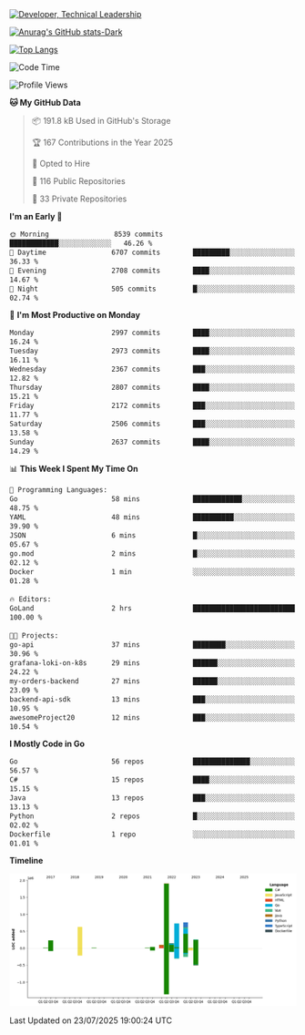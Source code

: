 <div>
  <a href="https://www.linkedin.com/in/arielpineiro/" target="_blank" rel="nofollow noopener noreferrer">
    <img src="https://img.shields.io/badge/-LinkedIn-%230077B5?style=for-the-badge&logo=linkedin&logoColor=white" alt="Developer, Technical Leadership" title="Ariel Piñeiro">
  </a>
</div>

[![Anurag's GitHub stats-Dark](https://github-readme-stats.vercel.app/api?username=arielsrv&show_icons=true&theme=dark#gh-dark-mode-only)](https://github.com/anuraghazra/github-readme-stats#gh-dark-mode-only)

[![Top Langs](https://github-readme-stats.vercel.app/api/top-langs/?username=arielsrv&layout=compact&langs_count=10&theme=dark#gh-dark-mode-only)](https://github.com/anuraghazra/github-readme-stats&theme=dark#gh-dark-mode-only)

<!--START_SECTION:waka-->
![Code Time](http://img.shields.io/badge/Code%20Time-1%2C355%20hrs%2013%20mins-blue)

![Profile Views](http://img.shields.io/badge/Profile%20Views-62-blue)

**🐱 My GitHub Data** 

> 📦 191.8 kB Used in GitHub's Storage 
 > 
> 🏆 167 Contributions in the Year 2025
 > 
> 💼 Opted to Hire
 > 
> 📜 116 Public Repositories 
 > 
> 🔑 33 Private Repositories 
 > 
**I'm an Early 🐤** 

```text
🌞 Morning                8539 commits        ████████████░░░░░░░░░░░░░   46.26 % 
🌆 Daytime                6707 commits        █████████░░░░░░░░░░░░░░░░   36.33 % 
🌃 Evening                2708 commits        ████░░░░░░░░░░░░░░░░░░░░░   14.67 % 
🌙 Night                  505 commits         █░░░░░░░░░░░░░░░░░░░░░░░░   02.74 % 
```
📅 **I'm Most Productive on Monday** 

```text
Monday                   2997 commits        ████░░░░░░░░░░░░░░░░░░░░░   16.24 % 
Tuesday                  2973 commits        ████░░░░░░░░░░░░░░░░░░░░░   16.11 % 
Wednesday                2367 commits        ███░░░░░░░░░░░░░░░░░░░░░░   12.82 % 
Thursday                 2807 commits        ████░░░░░░░░░░░░░░░░░░░░░   15.21 % 
Friday                   2172 commits        ███░░░░░░░░░░░░░░░░░░░░░░   11.77 % 
Saturday                 2506 commits        ███░░░░░░░░░░░░░░░░░░░░░░   13.58 % 
Sunday                   2637 commits        ████░░░░░░░░░░░░░░░░░░░░░   14.29 % 
```


📊 **This Week I Spent My Time On** 

```text
💬 Programming Languages: 
Go                       58 mins             ████████████░░░░░░░░░░░░░   48.75 % 
YAML                     48 mins             ██████████░░░░░░░░░░░░░░░   39.90 % 
JSON                     6 mins              █░░░░░░░░░░░░░░░░░░░░░░░░   05.67 % 
go.mod                   2 mins              █░░░░░░░░░░░░░░░░░░░░░░░░   02.12 % 
Docker                   1 min               ░░░░░░░░░░░░░░░░░░░░░░░░░   01.28 % 

🔥 Editors: 
GoLand                   2 hrs               █████████████████████████   100.00 % 

🐱‍💻 Projects: 
go-api                   37 mins             ████████░░░░░░░░░░░░░░░░░   30.96 % 
grafana-loki-on-k8s      29 mins             ██████░░░░░░░░░░░░░░░░░░░   24.22 % 
my-orders-backend        27 mins             ██████░░░░░░░░░░░░░░░░░░░   23.09 % 
backend-api-sdk          13 mins             ███░░░░░░░░░░░░░░░░░░░░░░   10.95 % 
awesomeProject20         12 mins             ███░░░░░░░░░░░░░░░░░░░░░░   10.54 % 
```

**I Mostly Code in Go** 

```text
Go                       56 repos            ██████████████░░░░░░░░░░░   56.57 % 
C#                       15 repos            ████░░░░░░░░░░░░░░░░░░░░░   15.15 % 
Java                     13 repos            ███░░░░░░░░░░░░░░░░░░░░░░   13.13 % 
Python                   2 repos             █░░░░░░░░░░░░░░░░░░░░░░░░   02.02 % 
Dockerfile               1 repo              ░░░░░░░░░░░░░░░░░░░░░░░░░   01.01 % 
```



**Timeline**

![Lines of Code chart](https://raw.githubusercontent.com/arielsrv/arielsrv/main/assets/bar_graph.png)


 Last Updated on 23/07/2025 19:00:24 UTC
<!--END_SECTION:waka-->
